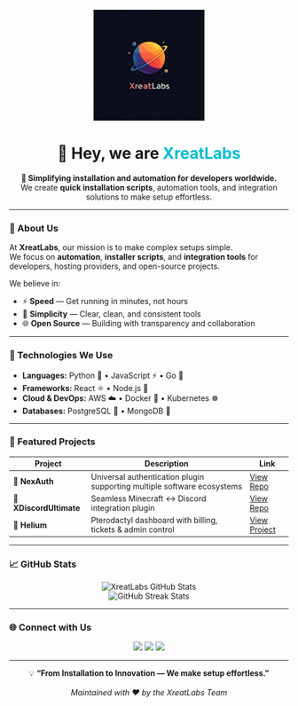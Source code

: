 <p align="center">
  <img src="Gemini_Generated_Image_73ixf473ixf473ix.jpeg" alt="XreatLabs Logo" width="200">
</p>

<h1 align="center">👋 Hey, we are <span style="color:#00bcd4;">XreatLabs</span></h1>

<p align="center">
  <b>🚀 Simplifying installation and automation for developers worldwide.</b><br>
  We create <b>quick installation scripts</b>, automation tools, and integration solutions to make setup effortless.
</p>

---

### 🧠 About Us
At **XreatLabs**, our mission is to make complex setups simple.  
We focus on **automation**, **installer scripts**, and **integration tools** for developers, hosting providers, and open-source projects.

We believe in:
- ⚡ **Speed** — Get running in minutes, not hours  
- 🧩 **Simplicity** — Clear, clean, and consistent tools  
- 🌐 **Open Source** — Building with transparency and collaboration  

---

### 🚀 Technologies We Use
- **Languages:** Python 🐍 • JavaScript ⚡ • Go 🦫  
- **Frameworks:** React ⚛️ • Node.js 🌲  
- **Cloud & DevOps:** AWS ☁️ • Docker 🐳 • Kubernetes ☸️  
- **Databases:** PostgreSQL 🐘 • MongoDB 🍃  

---

### 💎 Featured Projects

| Project | Description | Link |
|----------|--------------|------|
| 🔐 **NexAuth** | Universal authentication plugin supporting multiple software ecosystems | [View Repo](https://github.com/Xreatlabs/NexAuth) |
| 🤖 **XDiscordUltimate** | Seamless Minecraft ↔ Discord integration plugin | [View Repo](https://github.com/Xreatlabs/XDiscordUltimate) |
| 🧩 **Helium** | Pterodactyl dashboard with billing, tickets & admin control | [View Project](https://github.com/Xreatlabs/Helium) |

---

### 📈 GitHub Stats
<p align="center">
  <img src="https://github-readme-stats.vercel.app/api?username=Xreatlabs&show_icons=true&count_private=true&theme=radical" alt="XreatLabs GitHub Stats"/>
  <br>
  <img src="https://github-readme-streak-stats.herokuapp.com/?user=Xreatlabs&theme=radical" alt="GitHub Streak Stats"/>
</p>

---

### 🌐 Connect with Us
<p align="center">
  <a href="https://x.com/xreatlabs?t=zZcHezfQN1UUzz_1nwXimw&s=09"><img src="https://img.shields.io/badge/Twitter-1DA1F2?style=for-the-badge&logo=twitter&logoColor=white"/></a>
  <a href="https://www.instagram.com/invites/contact/?igsh=vak7oe8t1ft0&utm_content=vcv37yn"><img src="https://img.shields.io/badge/Instagram-E4405F?style=for-the-badge&logo=instagram&logoColor=white"/></a>
  <a href="https://discord.gg/yAgRafG6JD"><img src="https://img.shields.io/badge/Discord-5865F2?style=for-the-badge&logo=discord&logoColor=white"/></a>
</p>

---

<p align="center">
  💡 <b>“From Installation to Innovation — We make setup effortless.”</b>  
  <br><br>
  <i>Maintained with ❤️ by the XreatLabs Team</i>
</p>
